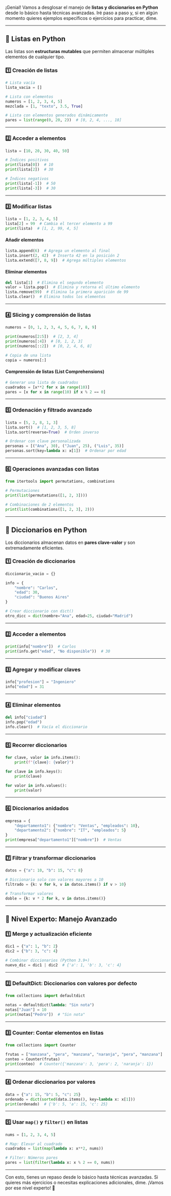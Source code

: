 ¡Genial! Vamos a desglosar el manejo de **listas y diccionarios en Python** desde lo básico hasta técnicas avanzadas. Iré paso a paso y, si en algún momento quieres ejemplos específicos o ejercicios para practicar, dime.

---

## 🔹 **Listas en Python**
Las listas son **estructuras mutables** que permiten almacenar múltiples elementos de cualquier tipo.

### 1️⃣ **Creación de listas**
```python
# Lista vacía
lista_vacia = []

# Lista con elementos
numeros = [1, 2, 3, 4, 5]
mezclada = [1, "texto", 3.5, True]

# Lista con elementos generados dinámicamente
pares = list(range(0, 20, 2))  # [0, 2, 4, ..., 18]
```

---

### 2️⃣ **Acceder a elementos**
```python
lista = [10, 20, 30, 40, 50]

# Índices positivos
print(lista[0])  # 10
print(lista[2])  # 30

# Índices negativos
print(lista[-1])  # 50
print(lista[-3])  # 30
```

---

### 3️⃣ **Modificar listas**
```python
lista = [1, 2, 3, 4, 5]
lista[2] = 99  # Cambia el tercer elemento a 99
print(lista)  # [1, 2, 99, 4, 5]
```

#### **Añadir elementos**
```python
lista.append(6)  # Agrega un elemento al final
lista.insert(2, 42)  # Inserta 42 en la posición 2
lista.extend([7, 8, 9])  # Agrega múltiples elementos
```

#### **Eliminar elementos**
```python
del lista[1]  # Elimina el segundo elemento
valor = lista.pop()  # Elimina y retorna el último elemento
lista.remove(99)  # Elimina la primera aparición de 99
lista.clear()  # Elimina todos los elementos
```

---

### 4️⃣ **Slicing y comprensión de listas**
```python
numeros = [0, 1, 2, 3, 4, 5, 6, 7, 8, 9]

print(numeros[2:5])  # [2, 3, 4]
print(numeros[:4])  # [0, 1, 2, 3]
print(numeros[::2])  # [0, 2, 4, 6, 8]

# Copia de una lista
copia = numeros[:]
```

#### **Comprensión de listas (List Comprehensions)**
```python
# Generar una lista de cuadrados
cuadrados = [x**2 for x in range(10)]
pares = [x for x in range(10) if x % 2 == 0]
```

---

### 5️⃣ **Ordenación y filtrado avanzado**
```python
lista = [5, 2, 8, 1, 3]
lista.sort()  # [1, 2, 3, 5, 8]
lista.sort(reverse=True)  # Orden inverso

# Ordenar con clave personalizada
personas = [("Ana", 30), ("Juan", 25), ("Luis", 35)]
personas.sort(key=lambda x: x[1])  # Ordenar por edad
```

---

### 6️⃣ **Operaciones avanzadas con listas**
```python
from itertools import permutations, combinations

# Permutaciones
print(list(permutations([1, 2, 3])))

# Combinaciones de 2 elementos
print(list(combinations([1, 2, 3], 2)))
```

---

## 🔹 **Diccionarios en Python**
Los diccionarios almacenan datos en **pares clave-valor** y son extremadamente eficientes.

### 1️⃣ **Creación de diccionarios**
```python
diccionario_vacio = {}

info = {
    "nombre": "Carlos",
    "edad": 30,
    "ciudad": "Buenos Aires"
}

# Crear diccionario con dict()
otro_dicc = dict(nombre="Ana", edad=25, ciudad="Madrid")
```

---

### 2️⃣ **Acceder a elementos**
```python
print(info["nombre"])  # Carlos
print(info.get("edad", "No disponible"))  # 30
```

---

### 3️⃣ **Agregar y modificar claves**
```python
info["profesion"] = "Ingeniero"
info["edad"] = 31
```

---

### 4️⃣ **Eliminar elementos**
```python
del info["ciudad"]
info.pop("edad")
info.clear()  # Vacía el diccionario
```

---

### 5️⃣ **Recorrer diccionarios**
```python
for clave, valor in info.items():
    print(f"{clave}: {valor}")

for clave in info.keys():
    print(clave)

for valor in info.values():
    print(valor)
```

---

### 6️⃣ **Diccionarios anidados**
```python
empresa = {
    "departamento1": {"nombre": "Ventas", "empleados": 10},
    "departamento2": {"nombre": "IT", "empleados": 5}
}
print(empresa["departamento1"]["nombre"])  # Ventas
```

---

### 7️⃣ **Filtrar y transformar diccionarios**
```python
datos = {"a": 10, "b": 15, "c": 8}

# Diccionario solo con valores mayores a 10
filtrado = {k: v for k, v in datos.items() if v > 10}

# Transformar valores
doble = {k: v * 2 for k, v in datos.items()}
```

---

## 🔹 **Nivel Experto: Manejo Avanzado**
### 1️⃣ **Merge y actualización eficiente**
```python
dic1 = {"a": 1, "b": 2}
dic2 = {"b": 3, "c": 4}

# Combinar diccionarios (Python 3.9+)
nuevo_dic = dic1 | dic2  # {'a': 1, 'b': 3, 'c': 4}
```

---

### 2️⃣ **DefaultDict: Diccionarios con valores por defecto**
```python
from collections import defaultdict

notas = defaultdict(lambda: "Sin nota")
notas["Juan"] = 10
print(notas["Pedro"])  # "Sin nota"
```

---

### 3️⃣ **Counter: Contar elementos en listas**
```python
from collections import Counter

frutas = ["manzana", "pera", "manzana", "naranja", "pera", "manzana"]
conteo = Counter(frutas)
print(conteo)  # Counter({'manzana': 3, 'pera': 2, 'naranja': 1})
```

---

### 4️⃣ **Ordenar diccionarios por valores**
```python
data = {"a": 15, "b": 5, "c": 25}
ordenado = dict(sorted(data.items(), key=lambda x: x[1]))
print(ordenado)  # {'b': 5, 'a': 15, 'c': 25}
```

---

### 5️⃣ **Usar `map()` y `filter()` en listas**
```python
nums = [1, 2, 3, 4, 5]

# Map: Elevar al cuadrado
cuadrados = list(map(lambda x: x**2, nums))

# Filter: Números pares
pares = list(filter(lambda x: x % 2 == 0, nums))
```

---

Con esto, tienes un repaso desde lo básico hasta técnicas avanzadas. Si quieres más ejercicios o necesitas explicaciones adicionales, dime. ¡Vamos por ese nivel experto! 🚀